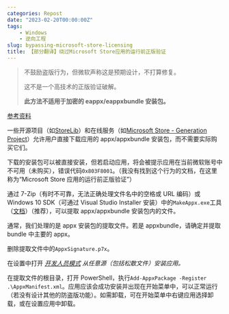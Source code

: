 ```yaml
---
categories: Repost
date: "2023-02-20T00:00:00Z"
tags:
    - Windows
    - 逆向工程
slug: bypassing-microsoft-store-licensing
title: 【部分翻译】绕过Microsoft Store应用的运行前正版验证
---
```


> 不鼓励盗版行为，但微软声称这是预期设计，不打算修复。
>
> 这不是一个高技术的正版验证破解。
>
> **此方法不适用于加密的 eappx/eappxbundle 安装包。**

[参考资料](https://titleos.dev/bypassing-microsoft-store-licensing/)

<!-- https://4sysops.com/wiki/list-of-ms-settings-uri-commands-to-open-specific-settings-in-windows-10/ -->

一些开源项目（如[StoreLib](https://github.com/StoreDev/StoreLib)）和在线服务（如[Microsoft Store - Generation Project](https://store.rg-adguard.net/)）允许用户直接下载应用的 appx/appxbundle 安装包，而不需要实际购买它们。

下载的安装包可以被直接安装，但若启动应用，将会被提示应用在当前微软账号中不可用（未购买），错误代码`0x803F8001`。（我没有找到这个行为的文档，在这里称为“Microsoft Store 应用的运行前正版验证”）

通过 7-Zip（有时不可靠，无法正确处理文件名中的空格或 URL 编码）或 Windows 10 SDK（可通过 Visual Studio Installer 安装）中的`MakeAppx.exe`工具（[文档](https://learn.microsoft.com/en-us/windows/win32/appxpkg/make-appx-package--makeappx-exe-)）（推荐），可以提取 appx/appxbundle 安装包内的文件。

通常，我们处理的是 appx 安装包的提取文件。若是 appxbundle，请确定并提取 bundle 中主要的 appx。

删除提取文件中的`AppxSignature.p7x`。

在设置中打开 _[开发人员模式](ms-settings:developers) 从任意源（包括松散文件）安装应用。_

在提取文件的根目录，打开 PowerShell，执行`Add-AppxPackage -Register .\AppxManifest.xml`。应用应该会成功安装并出现在开始菜单中，可以正常运行（若没有设计其他的防盗版功能）。如需卸载，可在开始菜单中右键应用选择卸载，或在设置应用中卸载。
